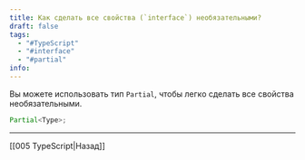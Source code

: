 ```yaml
---
title: Как сделать все свойства (`interface`) необязательными?
draft: false
tags:
  - "#TypeScript"
  - "#interface"
  - "#partial"
info:
---
```

Вы можете использовать тип `Partial`, чтобы легко сделать все свойства необязательными.

```typescript
Partial<Type>;
```

_____

[[005 TypeScript|Назад]]